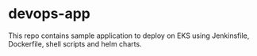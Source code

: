 # devops-app
This repo contains sample application to deploy on EKS using Jenkinsfile, Dockerfile, shell scripts and helm charts.
